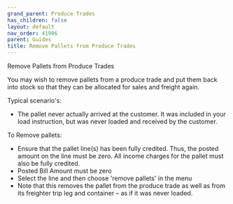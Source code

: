 ```yaml
---
grand_parent: Produce Trades
has_children: false
layout: default
nav_order: 41906
parent: Guides
title: Remove Pallets from Produce Trades
---
```


Remove Pallets from Produce Trades

You may wish to remove pallets from a produce trade and put them back into stock so that they can be allocated for sales and freight again.




Typical scenario's:

* The pallet never actually arrived at the customer. It was included in your load instruction, but was never loaded and received by the customer.




To Remove pallets:

* Ensure that the pallet line(s) has been fully credited. Thus, the posted amount on the line must be zero. All income charges for the pallet must also be fully credited.
* Posted Bill Amount must be zero
* Select the line and then choose 'remove pallets' in the menu
* Note that this removes the pallet from the produce trade as well as from its freighter trip leg and container – as if it was never loaded.